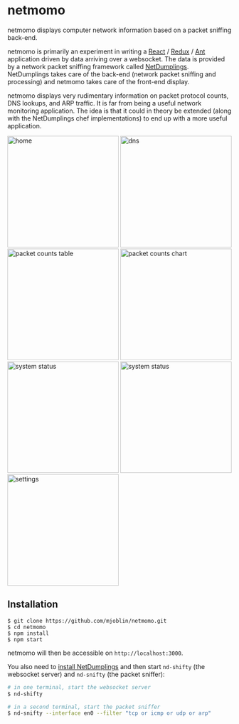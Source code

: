 # netmomo

netmomo displays computer network information based on a packet sniffing
back-end.

netmomo is primarily an experiment in writing a
[React](https://facebook.github.io/react/) / 
[Redux](http://redux.js.org/) / 
[Ant](https://ant.design/) application driven by data arriving over a
websocket. The data is provided by a network packet sniffing framework called
[NetDumplings](https://netdumplings.readthedocs.org). NetDumplings takes care
of the back-end (network packet sniffing and processing) and netmomo takes care
of the front-end display.

netmomo displays very rudimentary information on packet protocol counts, DNS
lookups, and ARP traffic. It is far from being a useful network monitoring
application. The idea is that it could in theory be extended (along with the
NetDumplings chef implementations) to end up with a more useful application.

<img alt="home" width="250" src="../screenshots/screenshots/home.png">
<img alt="dns" width="250" src="../screenshots/screenshots/dns.png">
<img alt="packet counts table" width="250" src="../screenshots/screenshots/packetcounts_table.png">
<img alt="packet counts chart" width="250" src="../screenshots/screenshots/packetcounts_chart.png">
<img alt="system status" width="250" src="../screenshots/screenshots/systemstatus_kitchens.png">
<img alt="system status" width="250" src="../screenshots/screenshots/systemstatus_eaters.png">
<img alt="settings" width="250 "src="../screenshots/screenshots/settings.png">

## Installation

```commandline
$ git clone https://github.com/mjoblin/netmomo.git
$ cd netmomo
$ npm install
$ npm start
```

netmomo will then be accessible on `http://localhost:3000`.

You also need to
[install NetDumplings](https://netdumplings.readthedocs.io/en/latest/pages/installation.html)
and then start `nd-shifty` (the websocket server) and `nd-snifty` (the packet
sniffer):

```bash
# in one terminal, start the websocket server
$ nd-shifty

# in a second terminal, start the packet sniffer
$ nd-snifty --interface en0 --filter "tcp or icmp or udp or arp"
```